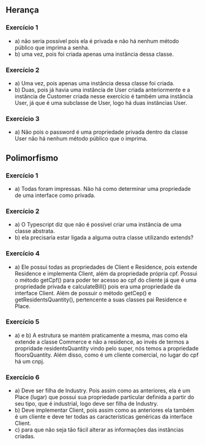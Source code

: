 ## Herança
### Exercício 1
* a) não seria possível pois ela é privada e não há nenhum método público que imprima a senha.
* b) uma vez, pois foi criada apenas uma instância dessa classe.
### Exercício 2
* a) Uma vez, pois apenas uma instância dessa classe foi criada.
* b) Duas, pois já havia uma instância de User criada anteriormente e a instância de Customer criada nesse exercício é também uma instância User, já que é uma subclasse de User, logo há duas instâncias User.
### Exercício 3
* a) Não pois o password é uma propriedade privada dentro da classe User não há nenhum método público que o imprima.

## Polimorfismo
### Exercício 1
* a) Todas foram impressas. Não há como determinar uma propriedade de uma interface como privada.
### Exercício 2
* a) O Typescript diz que não é possível criar uma instância de uma classe abstrata.
* b) ela precisaria estar ligada a alguma outra classe utilizando extends?
### Exercício 4
* a) Ele possui todas as propriedades de Client e Residence, pois extende Residence e implementa Client, além da propriedade própria cpf. Possui o método getCpf() para poder ter acesso ao cpf do cliente já que é uma propriedade privada e calculateBill() pois era uma propriedade da interface Client. Além de possuir o método getCep() e getResidentsQuantity(), pertencente a suas classes pai Residence e Place.
### Exercício 5
* a) e b) A estrutura se mantém praticamente a mesma, mas como ela extende a classe Commerce e não a residence, ao invés de termos a propridade residentsQuantity vindo pelo super, nós temos a propriedade floorsQuantity. Além disso, como é um cliente comercial, no lugar do cpf há um cnpj.
### Exercício 6
* a) Deve ser filha de Industry. Pois assim como as anteriores, ela é um Place (lugar) que possui sua propriedade particular definida a partir do seu tipo, que é industrial, logo deve ser filha de Industry.
* b) Deve implementar Client, pois assim como as anteriores ela também é um cliente e deve ter todas as características genéricas da interface Client.
* c) para que não seja tão fácil alterar as informações das instâncias criadas.
